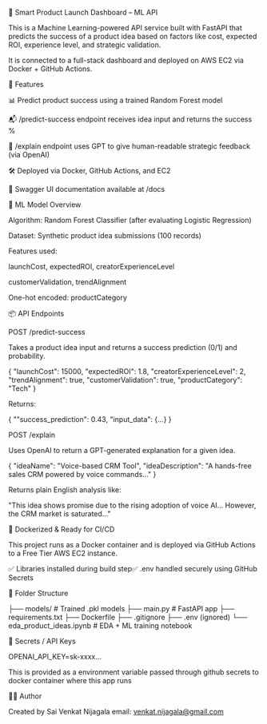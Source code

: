 🧠 Smart Product Launch Dashboard – ML API

This is a Machine Learning-powered API service built with FastAPI that predicts the success of a product idea based on factors like cost, expected ROI, experience level, and strategic validation.

It is connected to a full-stack dashboard and deployed on AWS EC2 via Docker + GitHub Actions.

🚀 Features

📊 Predict product success using a trained Random Forest model

📬 /predict-success endpoint receives idea input and returns the success %

🧠 /explain endpoint uses GPT to give human-readable strategic feedback (via OpenAI)

🛠️ Deployed via Docker, GitHub Actions, and EC2

🔎 Swagger UI documentation available at /docs

🧠 ML Model Overview

Algorithm: Random Forest Classifier (after evaluating Logistic Regression)

Dataset: Synthetic product idea submissions (100 records)

Features used:

launchCost, expectedROI, creatorExperienceLevel

customerValidation, trendAlignment

One-hot encoded: productCategory

📦 API Endpoints

POST /predict-success

Takes a product idea input and returns a success prediction (0/1) and probability.

{
  "launchCost": 15000,
  "expectedROI": 1.8,
  "creatorExperienceLevel": 2,
  "trendAlignment": true,
  "customerValidation": true,
  "productCategory": "Tech"
}

Returns:

{
  ""success_prediction": 0.43,
  "input_data": {...}
}

POST /explain

Uses OpenAI to return a GPT-generated explanation for a given idea.

{
  "ideaName": "Voice-based CRM Tool",
  "ideaDescription": "A hands-free sales CRM powered by voice commands..."
}

Returns plain English analysis like:

"This idea shows promise due to the rising adoption of voice AI... However, the CRM market is saturated..."

🐻 Dockerized & Ready for CI/CD

This project runs as a Docker container and is deployed via GitHub Actions to a Free Tier AWS EC2 instance.

✅ Libraries installed during build step✅ .env handled securely using GitHub Secrets

📁 Folder Structure

├── models/                  # Trained .pkl models
├── main.py                 # FastAPI app
├── requirements.txt
├── Dockerfile
├── .gitignore
├── .env (ignored)
└── eda_product_ideas.ipynb # EDA + ML training notebook

🔐 Secrets / API Keys

OPENAI_API_KEY=sk-xxxx...

This is provided as a environment variable passed through github secrets to docker container where this app runs

👨‍💼 Author

Created by Sai Venkat Nijagala
email: venkat.nijagala@gmail.com